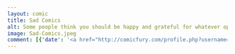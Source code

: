 ```yaml
---
layout: comic
title: Sad Comics
alt: Some people think you should be happy and grateful for whatever opportunities you have to not be alone, but I say, how will I feel miserable and alone all the time if I do that?
image: Sad-Comics.jpeg
comment: [{'date': '<a href="http://comicfury.com/profile.php?username=tecco_dsilva" title="tecco_dsilva">tecco_dsilva</a>', 'username': 'tecco_dsilva', 'comment': 'In a stunning and unexpected turn of events, I haven&#039;t been putting time into making comics!  So here is an old &#039;sad comic&#039; - these are super-quick comics I make and don&#039;t publish because they are a little bit too funny (by funny I mean horrifically insightful into how horrible it is to be alive).'}]
---
```

